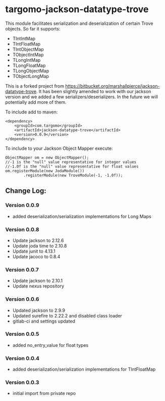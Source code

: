 # targomo-jackson-datatype-trove
This module facilitates serialization and deserialization of certain Trove objects. So far it supports:
* TIntIntMap
* TIntFloatMap
* TIntObjectMap
* TObjectIntMap
* TLongIntMap
* TLongFloatMap
* TLongObjectMap
* TObjectLongMap

This is a forked project from https://bitbucket.org/marshallpierce/jackson-datatype-trove.
It has been slightly amended to work with our jackson version and we added a few serializers/deserializers. 
In the future we will potentially add more of them.

To include add to maven: 
```
<dependency>
    <groupId>com.targomo</groupId>
    <artifactId>jackson-datatype-trove</artifactId>
    <version>0.0.9</version>
</dependency>
```
To include to your Jackson Object Mapper execute:
```
ObjectMapper om = new ObjectMapper();
//-1 is the "null" value representative for integer values
//-1.0f is the "null" value representative for float values
om.registerModule(new JodaModule()) 
        .registerModule(new TroveModule(-1, -1.0f));  
```

## Change Log:

### Version 0.0.9
* added deserialization/serialization implementations for Long Maps

### Version 0.0.8
* Update jackson to 2.12.6
* Update joda time to 2.10.8
* Update junit to 4.13.1
* Update jacoco to 0.8.4

### Version 0.0.7
* Update jackson to 2.10.1
* Update nexus repository

### Version 0.0.6
* Updated jackson to 2.9.9
* Updated surefire to 2.22.2 and disabled class loader
* gitlab-ci and settings updated

### Version 0.0.5
* added no_entry_value for float types

### Version 0.0.4
* added deserialization/serialization implementations for TIntFloatMap

### Version 0.0.3
* initial import from private repo

